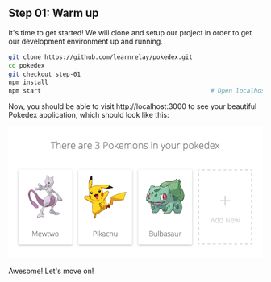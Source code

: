 ## Step 01: Warm up

It's time to get started! We will clone and setup our project in order to get our development environment up and running.

```sh
git clone https://github.com/learnrelay/pokedex.git
cd pokedex
git checkout step-01
npm install
npm start                                               # Open localhost:3000
```

Now, you should be able to visit http://localhost:3000 to see your beautiful Pokedex application, which should look like this:

![](../images/demo.png)

Awesome! Let's move on!

